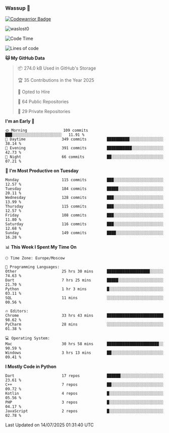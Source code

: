### Wassup 👋

[![Codewarrior Badge](https://www.codewars.com/users/waslost/badges/small)](https://www.codewars.com/users/waslost)

<p align="left"> <img src="https://komarev.com/ghpvc/?username=waslost0" alt="waslost0" /></p>

<!--START_SECTION:waka-->
![Code Time](http://img.shields.io/badge/Code%20Time-5%2C932%20hrs%2058%20mins-blue)

![Lines of code](https://img.shields.io/badge/From%20Hello%20World%20I%27ve%20Written-1.5%20million%20lines%20of%20code-blue)

**🐱 My GitHub Data** 

> 📦 274.0 kB Used in GitHub's Storage 
 > 
> 🏆 35 Contributions in the Year 2025
 > 
> 💼 Opted to Hire
 > 
> 📜 64 Public Repositories 
 > 
> 🔑 29 Private Repositories 
 > 
**I'm an Early 🐤** 

```text
🌞 Morning                109 commits         ███░░░░░░░░░░░░░░░░░░░░░░   11.91 % 
🌆 Daytime                349 commits         ██████████░░░░░░░░░░░░░░░   38.14 % 
🌃 Evening                391 commits         ███████████░░░░░░░░░░░░░░   42.73 % 
🌙 Night                  66 commits          ██░░░░░░░░░░░░░░░░░░░░░░░   07.21 % 
```
📅 **I'm Most Productive on Tuesday** 

```text
Monday                   115 commits         ███░░░░░░░░░░░░░░░░░░░░░░   12.57 % 
Tuesday                  184 commits         █████░░░░░░░░░░░░░░░░░░░░   20.11 % 
Wednesday                128 commits         ███░░░░░░░░░░░░░░░░░░░░░░   13.99 % 
Thursday                 115 commits         ███░░░░░░░░░░░░░░░░░░░░░░   12.57 % 
Friday                   108 commits         ███░░░░░░░░░░░░░░░░░░░░░░   11.80 % 
Saturday                 116 commits         ███░░░░░░░░░░░░░░░░░░░░░░   12.68 % 
Sunday                   149 commits         ████░░░░░░░░░░░░░░░░░░░░░   16.28 % 
```


📊 **This Week I Spent My Time On** 

```text
🕑︎ Time Zone: Europe/Moscow

💬 Programming Languages: 
Other                    25 hrs 30 mins      ███████████████████░░░░░░   74.63 % 
Dart                     7 hrs 25 mins       █████░░░░░░░░░░░░░░░░░░░░   21.70 % 
Python                   1 hr 3 mins         █░░░░░░░░░░░░░░░░░░░░░░░░   03.11 % 
SQL                      11 mins             ░░░░░░░░░░░░░░░░░░░░░░░░░   00.56 % 

🔥 Editors: 
Chrome                   33 hrs 43 mins      █████████████████████████   98.62 % 
PyCharm                  28 mins             ░░░░░░░░░░░░░░░░░░░░░░░░░   01.38 % 

💻 Operating System: 
Mac                      30 hrs 58 mins      ███████████████████████░░   90.59 % 
Windows                  3 hrs 13 mins       ██░░░░░░░░░░░░░░░░░░░░░░░   09.41 % 
```

**I Mostly Code in Python** 

```text
Dart                     17 repos            ██████░░░░░░░░░░░░░░░░░░░   23.61 % 
C++                      7 repos             ██░░░░░░░░░░░░░░░░░░░░░░░   09.72 % 
Kotlin                   4 repos             █░░░░░░░░░░░░░░░░░░░░░░░░   05.56 % 
PHP                      3 repos             █░░░░░░░░░░░░░░░░░░░░░░░░   04.17 % 
JavaScript               2 repos             █░░░░░░░░░░░░░░░░░░░░░░░░   02.78 % 
```




 Last Updated on 14/07/2025 01:31:40 UTC
<!--END_SECTION:waka-->

